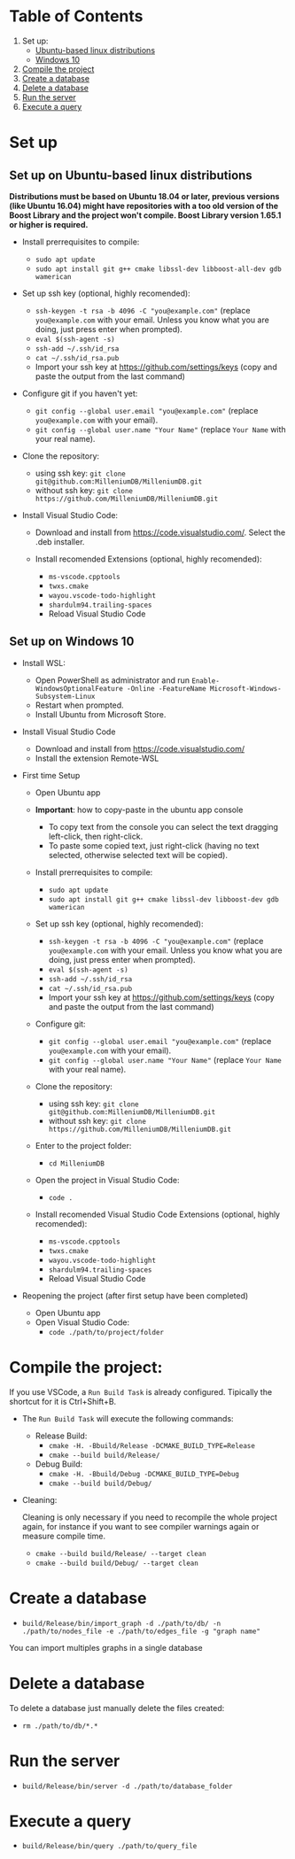 # Table of Contents
1. Set up:
    - [Ubuntu-based linux distributions](#set-up-on-ubuntu-based-linux-distributions)
    - [Windows 10](#set-up-on-windows-10)
2. [Compile the project](#compile-the-project)
3. [Create a database](#create-a-database)
4. [Delete a database](#delete-a-database)
5. [Run the server](#run-the-server)
6. [Execute a query](#execute-a-query)

# Set up
## Set up on Ubuntu-based linux distributions
 **Distributions must be based on Ubuntu 18.04 or later, previous versions (like Ubuntu 16.04) might have repositories with a too old version of the Boost Library and the project won't compile. Boost Library version 1.65.1 or higher is required.**

- Install prerrequisites to compile:
    - `sudo apt update`
    - `sudo apt install git g++ cmake libssl-dev libboost-all-dev gdb wamerican`

- Set up ssh key (optional, highly recomended):
     - `ssh-keygen -t rsa -b 4096 -C "you@example.com"` (replace `you@example.com` with your email. Unless you know what you are doing, just press enter when prompted).
    - `eval $(ssh-agent -s)`
    - `ssh-add ~/.ssh/id_rsa`
    - `cat ~/.ssh/id_rsa.pub`
    - Import your ssh key at https://github.com/settings/keys (copy and paste the output from the last command)

 - Configure git if you haven't yet:
    - `git config --global user.email "you@example.com"` (replace `you@example.com` with your email).
    - `git config --global user.name "Your Name"` (replace `Your Name` with your real name).

- Clone the repository:
    - using ssh key: `git clone git@github.com:MilleniumDB/MilleniumDB.git`
    - without ssh key: `git clone https://github.com/MilleniumDB/MilleniumDB.git`

- Install Visual Studio Code:
    - Download and install from https://code.visualstudio.com/. Select the .deb installer.

    - Install recomended Extensions (optional, highly recomended):
        - `ms-vscode.cpptools`
        - `twxs.cmake`
        - `wayou.vscode-todo-highlight`
        - `shardulm94.trailing-spaces`
        - Reload Visual Studio Code

## Set up on Windows 10
- Install WSL:
    - Open PowerShell as administrator and run `Enable-WindowsOptionalFeature -Online -FeatureName Microsoft-Windows-Subsystem-Linux`
    - Restart when prompted.
    - Install Ubuntu from Microsoft Store.
- Install Visual Studio Code
    - Download and install from https://code.visualstudio.com/
    - Install the extension Remote-WSL
- First time Setup
    - Open Ubuntu app
    - **Important**: how to copy-paste in the ubuntu app console
        - To copy text from the console you can select the text dragging left-click, then right-click.
        - To paste some copied text, just right-click (having no text selected, otherwise selected text will be copied).
    - Install prerrequisites to compile:
        - `sudo apt update`
        - `sudo apt install git g++ cmake libssl-dev libboost-dev gdb wamerican`
    - Set up ssh key (optional, highly recomended):
        - `ssh-keygen -t rsa -b 4096 -C "you@example.com"` (replace `you@example.com` with your email. Unless you know what you are doing, just press enter when prompted).
        - `eval $(ssh-agent -s)`
        - `ssh-add ~/.ssh/id_rsa`
        - `cat ~/.ssh/id_rsa.pub`
        - Import your ssh key at https://github.com/settings/keys (copy and paste the output from the last command)
    - Configure git:
        - `git config --global user.email "you@example.com"` (replace `you@example.com` with your email).
        - `git config --global user.name "Your Name"` (replace `Your Name` with your real name).

    - Clone the repository:
        - using ssh key: `git clone git@github.com:MilleniumDB/MilleniumDB.git`
        - without ssh key: `git clone https://github.com/MilleniumDB/MilleniumDB.git`
    - Enter to the project folder:
        - `cd MilleniumDB`
    - Open the project in Visual Studio Code:
        - `code .`
    - Install recomended Visual Studio Code Extensions (optional, highly recomended):
        - `ms-vscode.cpptools`
        - `twxs.cmake`
        - `wayou.vscode-todo-highlight`
        - `shardulm94.trailing-spaces`
        - Reload Visual Studio Code

- Reopening the project (after first setup have been completed)
    - Open Ubuntu app
    - Open Visual Studio Code:
        - `code ./path/to/project/folder`

# Compile the project:
If you use VSCode, a `Run Build Task` is already configured. Tipically the shortcut for it is Ctrl+Shift+B.

- The `Run Build Task` will execute the following commands:
    - Release Build:
        - `cmake -H. -Bbuild/Release -DCMAKE_BUILD_TYPE=Release`
        - `cmake --build build/Release/`
    - Debug Build:
        - `cmake -H. -Bbuild/Debug -DCMAKE_BUILD_TYPE=Debug`
        - `cmake --build build/Debug/`
- Cleaning:

    Cleaning is only necessary if you need to recompile the whole project again, for instance if you want to see compiler warnings again or measure compile time.
    - `cmake --build build/Release/ --target clean`
    - `cmake --build build/Debug/ --target clean`

# Create a database
- `build/Release/bin/import_graph -d ./path/to/db/ -n ./path/to/nodes_file -e ./path/to/edges_file -g "graph name"`

You can import multiples graphs in a single database

# Delete a database
To delete a database just manually delete the files created:
- `rm ./path/to/db/*.*`

# Run the server
- `build/Release/bin/server -d ./path/to/database_folder`

# Execute a query
- `build/Release/bin/query ./path/to/query_file`
